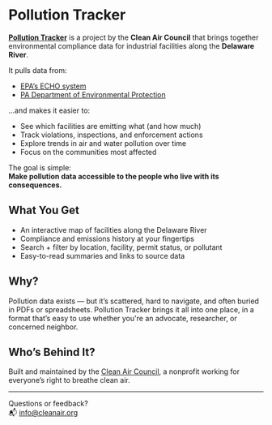 # Pollution Tracker

[**Pollution Tracker**](https://pollutiontracker.cleanair.org) is a project by the **Clean Air Council** that brings together environmental compliance data for industrial facilities along the **Delaware River**.

It pulls data from:
- [EPA’s ECHO system](https://echo.epa.gov/)
- [PA Department of Environmental Protection](https://www.dep.pa.gov/)

…and makes it easier to:
- See which facilities are emitting what (and how much)
- Track violations, inspections, and enforcement actions
- Explore trends in air and water pollution over time
- Focus on the communities most affected

The goal is simple:  
**Make pollution data accessible to the people who live with its consequences.**

## What You Get

- An interactive map of facilities along the Delaware River
- Compliance and emissions history at your fingertips
- Search + filter by location, facility, permit status, or pollutant
- Easy-to-read summaries and links to source data

## Why?

Pollution data exists — but it’s scattered, hard to navigate, and often buried in PDFs or spreadsheets. Pollution Tracker brings it all into one place, in a format that’s easy to use whether you're an advocate, researcher, or concerned neighbor.

## Who’s Behind It?

Built and maintained by the [Clean Air Council](https://cleanair.org), a nonprofit working for everyone’s right to breathe clean air.

---

Questions or feedback?  
📬 info@cleanair.org